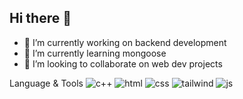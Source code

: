 ## Hi there 👋



- 🔭 I’m currently working on backend development
- 🌱 I’m currently learning mongoose
- 👯 I’m looking to collaborate on web dev projects

Language & Tools
![c++](![image](https://github.com/prince7703/prince7703/assets/97835858/c2c5c726-38c0-4801-9405-778b7908460f)
)
![html](![image](https://github.com/prince7703/prince7703/assets/97835858/9f9ff88b-7b48-4900-91b6-265104dbc9e1)
)
![css](![image](https://github.com/prince7703/prince7703/assets/97835858/3e2fb381-b1fd-4ec0-9460-58c981accd87)
)
![tailwind](![image](https://github.com/prince7703/prince7703/assets/97835858/8d9f2a6e-4c50-4a73-8d2a-477989265075)
)
![js](![image](https://github.com/prince7703/prince7703/assets/97835858/b1552a2e-8926-4d7f-91cf-9424d5a5180c)
)
